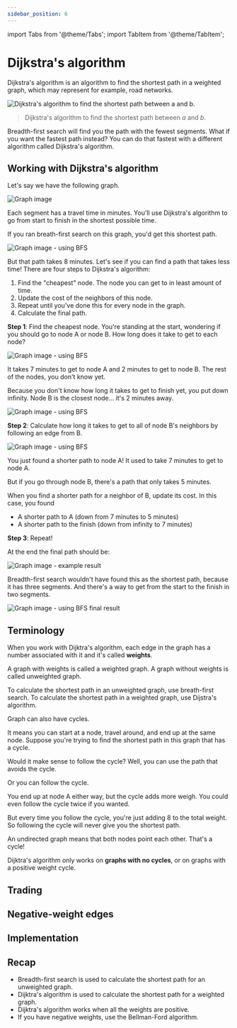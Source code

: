 ```yaml
---
sidebar_position: 6
---
```


import Tabs from '@theme/Tabs';
import TabItem from '@theme/TabItem';

# Dijkstra's algorithm

Dijkstra's algorithm is an algorithm to find the shortest path in a weighted graph, which may represent for example, road networks.

![Dijkstra's algorithm to find the shortest path between _a_ and _b_.](../../static/img/dijkstra_animation.gif)

> Dijkstra's algorithm to find the shortest path between _a_ and _b_.

Breadth-first search will find you the path with the fewest segments. What if you want the fastest path instead? You can do that fastest with a different algorithm called Dijkstra's algorithm.

## Working with Dijkstra's algorithm

Let's say we have the following graph.

![Graph image](../../static/img/dijkstras-algorithm-graph-1.png)

Each segment has a travel time in minutes. You'll use Dijkstra's algorithm to go from start to finish in the shortest possible time.

If you ran breath-first search on this graph, you'd get this shortest path.

![Graph image - using BFS](../../static/img/dijkstras-algorithm-graph-bfs.png)

But that path takes 8 minutes. Let's see if you can find a path that takes less time! There are four steps to Dijkstra's algorithm:

1. Find the "cheapest" node. The node you can get to in least amount of time.
2. Update the cost of the neighbors of this node.
3. Repeat until you've done this for every node in the graph.
4. Calculate the final path.

**Step 1**: Find the cheapest node. You're standing at the start, wondering if you should go to node A or node B. How long does it take to get to each node?

![Graph image - using BFS](../../static/img/dijkstras-algorithm-step-1.png)

It takes 7 minutes to get to node A and 2 minutes to get to node B.
The rest of the nodes, you don't know yet.

Because you don't know how long it takes to get to finish yet, you put down infinity. Node B is the closest node... it's 2 minutes away.

![Graph image - using BFS](../../static/img/dijkstras-algorithm-table-1.png)

**Step 2**: Calculate how long it takes to get to all of node B's neighbors by following an edge from B.

![Graph image - using BFS](../../static/img/dijkstras-algorithm-graph-table-2.png)

You just found a shorter path to node A! It used to take 7 minutes to get to node A.

But if you go through node B, there's a path that only takes 5 minutes.

When you find a shorter path for a neighbor of B, update its cost. In this case, you found

- A shorter path to A (down from 7 minutes to 5 minutes)
- A shorter path to the finish (down from infinity to 7 minutes)

**Step 3**: Repeat!

At the end the final path should be:

![Graph image - example result ](../../static/img/dijkstras-algorithm-graph-result.png)

Breadth-first search wouldn't have found this as the shortest path, 
because it has three segments. And there's a way to get from the start to the finish
in two segments.


![Graph image - using BFS final result](../../static/img/dijkstras-algorithm-graph-bfs-result.png)

## Terminology

When you work with Dijktra's algorithm, each edge in the graph has a number associated with it and it's called **weights**.

A graph with weights is called a weighted graph. A graph without weights is called unweighted graph.

To calculate the shortest path in an unweighted graph, use breath-first search. To calculate the shortest path in a weighted graph, use Dijstra's algorithm.

Graph can also have cycles.

It means you can start at a node, travel around, and end up at the same node. Suppose you're trying to find the shortest path in this graph that has a cycle.

Would it make sense to follow the cycle? Well, you can use the path that avoids the cycle.

Or you can follow the cycle.

You end up at node A either way, but the cycle adds more weigh. You could even follow the cycle twice if you wanted.

But every time you follow the cycle, you're just adding 8 to the total weight. So following the cycle will never give you the shortest path.

An undirected graph means that both nodes point each other. That's a cycle!

Dijktra's algorithm only works on **graphs with no cycles**, or on graphs with a positive weight cycle.

## Trading


## Negative-weight edges



## Implementation

## Recap

- Breadth-first search is used to calculate the shortest path for an unweighted graph.
- Dijktra's algorithm is used to calculate the shortest path for a weighted graph.
- Dijktra's algorithm works when all the weights are positive.
- If you have negative weights, use the Bellman-Ford algorithm.
